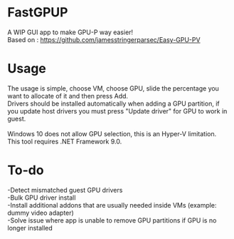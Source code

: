 # FastGPUP
A WIP GUI app to make GPU-P way easier! </br>
Based on : https://github.com/jamesstringerparsec/Easy-GPU-PV
# Usage
The usage is simple, choose VM, choose GPU, slide the percentage you want to allocate of it and then press Add.</br>
Drivers should be installed automatically when adding a GPU partition, if you update host drivers you must press "Update driver" for GPU to work in guest.</br>
</br>
Windows 10 does not allow GPU selection, this is an Hyper-V limitation.</br>
This tool requires .NET Framework 9.0.</br>

# To-do
-Detect mismatched guest GPU drivers</br>
-Bulk GPU driver install</br>
-Install additional addons that are usually needed inside VMs (example: dummy video adapter)</br>
-Solve issue where app is unable to remove GPU partitions if GPU is no longer installed</br>